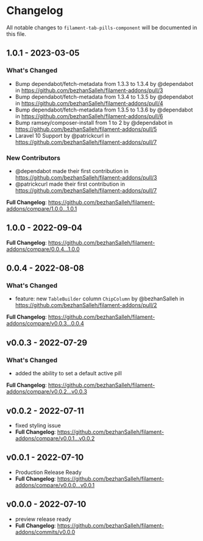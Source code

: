 # Changelog

All notable changes to `filament-tab-pills-component` will be documented in this file.

## 1.0.1 - 2023-03-05

### What's Changed

- Bump dependabot/fetch-metadata from 1.3.3 to 1.3.4 by @dependabot in https://github.com/bezhanSalleh/filament-addons/pull/3
- Bump dependabot/fetch-metadata from 1.3.4 to 1.3.5 by @dependabot in https://github.com/bezhanSalleh/filament-addons/pull/4
- Bump dependabot/fetch-metadata from 1.3.5 to 1.3.6 by @dependabot in https://github.com/bezhanSalleh/filament-addons/pull/6
- Bump ramsey/composer-install from 1 to 2 by @dependabot in https://github.com/bezhanSalleh/filament-addons/pull/5
- Laravel 10 Support by @patrickcurl in https://github.com/bezhanSalleh/filament-addons/pull/7

### New Contributors

- @dependabot made their first contribution in https://github.com/bezhanSalleh/filament-addons/pull/3
- @patrickcurl made their first contribution in https://github.com/bezhanSalleh/filament-addons/pull/7

**Full Changelog**: https://github.com/bezhanSalleh/filament-addons/compare/1.0.0...1.0.1

## 1.0.0 - 2022-09-04

**Full Changelog**: https://github.com/bezhanSalleh/filament-addons/compare/0.0.4...1.0.0

## 0.0.4 - 2022-08-08

### What's Changed

- feature: new `TableBuilder` column `ChipColumn` by @bezhanSalleh in https://github.com/bezhanSalleh/filament-addons/pull/2

**Full Changelog**: https://github.com/bezhanSalleh/filament-addons/compare/v0.0.3...0.0.4

## v0.0.3 - 2022-07-29

### What's Changed

- added the ability to set a default active pill

**Full Changelog**: https://github.com/bezhanSalleh/filament-addons/compare/v0.0.2...v0.0.3

## v0.0.2 - 2022-07-11

- fixed styling issue
- **Full Changelog**: https://github.com/bezhanSalleh/filament-addons/compare/v0.0.1...v0.0.2

## v0.0.1 - 2022-07-10

- Production Release Ready
- **Full Changelog**: https://github.com/bezhanSalleh/filament-addons/compare/v0.0.0...v0.0.1

## v0.0.0 - 2022-07-10

- preview release ready
- **Full Changelog**: https://github.com/bezhanSalleh/filament-addons/commits/v0.0.0
